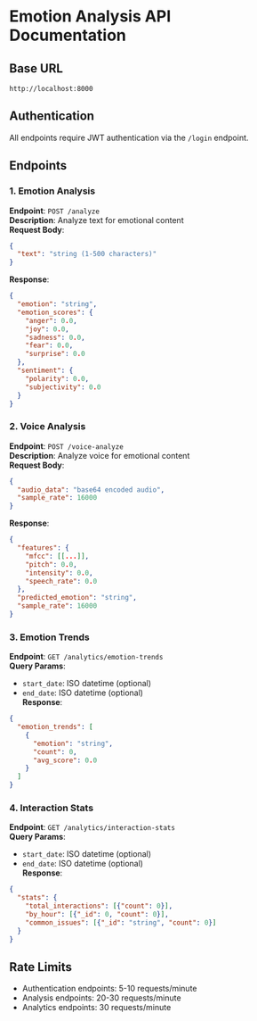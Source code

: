# Emotion Analysis API Documentation

## Base URL
`http://localhost:8000`

## Authentication
All endpoints require JWT authentication via the `/login` endpoint.

## Endpoints

### 1. Emotion Analysis
**Endpoint**: `POST /analyze`  
**Description**: Analyze text for emotional content  
**Request Body**:
```json
{
  "text": "string (1-500 characters)"
}
```
**Response**:
```json
{
  "emotion": "string",
  "emotion_scores": {
    "anger": 0.0,
    "joy": 0.0,
    "sadness": 0.0,
    "fear": 0.0,
    "surprise": 0.0
  },
  "sentiment": {
    "polarity": 0.0,
    "subjectivity": 0.0
  }
}
```

### 2. Voice Analysis
**Endpoint**: `POST /voice-analyze`  
**Description**: Analyze voice for emotional content  
**Request Body**:
```json
{
  "audio_data": "base64 encoded audio",
  "sample_rate": 16000
}
```
**Response**:
```json
{
  "features": {
    "mfcc": [[...]],
    "pitch": 0.0,
    "intensity": 0.0,
    "speech_rate": 0.0
  },
  "predicted_emotion": "string",
  "sample_rate": 16000
}
```

### 3. Emotion Trends
**Endpoint**: `GET /analytics/emotion-trends`  
**Query Params**:
- `start_date`: ISO datetime (optional)
- `end_date`: ISO datetime (optional)  
**Response**:
```json
{
  "emotion_trends": [
    {
      "emotion": "string",
      "count": 0,
      "avg_score": 0.0
    }
  ]
}
```

### 4. Interaction Stats
**Endpoint**: `GET /analytics/interaction-stats`  
**Query Params**:
- `start_date`: ISO datetime (optional)
- `end_date`: ISO datetime (optional)  
**Response**:
```json
{
  "stats": {
    "total_interactions": [{"count": 0}],
    "by_hour": [{"_id": 0, "count": 0}],
    "common_issues": [{"_id": "string", "count": 0}]
  }
}
```

## Rate Limits
- Authentication endpoints: 5-10 requests/minute
- Analysis endpoints: 20-30 requests/minute
- Analytics endpoints: 30 requests/minute
